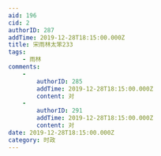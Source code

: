 ```yaml
---
aid: 196
cid: 2
authorID: 287
addTime: 2019-12-28T18:15:00.000Z
title: 宋雨林太笨233
tags:
    - 雨林
comments:
    -
        authorID: 285
        addTime: 2019-12-28T18:15:00.000Z
        content: 对
    -
        authorID: 291
        addTime: 2019-12-28T18:15:00.000Z
        content: 对
date: 2019-12-28T18:15:00.000Z
category: 时政
---
```



